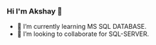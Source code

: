 ### Hi I'm Akshay 👋


- 🌱 I’m currently learning MS SQL DATABASE.
- 👯 I’m looking to collaborate for SQL-SERVER.


